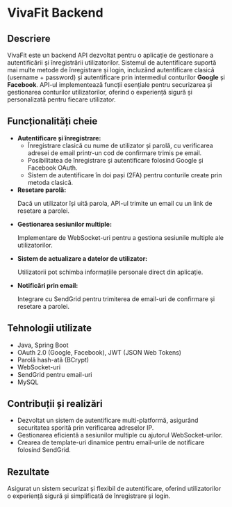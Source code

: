 <!DOCTYPE html>
<html lang="ro">
<head>
    <meta charset="UTF-8">
    <meta name="viewport" content="width=device-width, initial-scale=1.0">
</head>
<body>

<h1>VivaFit Backend</h1>

<h2>Descriere</h2>
<p>
    VivaFit este un backend API dezvoltat pentru o aplicație de gestionare a autentificării și înregistrării utilizatorilor.
    Sistemul de autentificare suportă mai multe metode de înregistrare și login, incluzând autentificare clasică
    (username + password) și autentificare prin intermediul conturilor <strong>Google</strong> și <strong>Facebook</strong>.
    API-ul implementează funcții esențiale pentru securizarea și gestionarea conturilor utilizatorilor,
    oferind o experiență sigură și personalizată pentru fiecare utilizator.
</p>

<h2>Funcționalități cheie</h2>
<ul>
    <li><strong>Autentificare și înregistrare:</strong>
        <ul>
            <li>Înregistrare clasică cu nume de utilizator și parolă, cu verificarea adresei de email printr-un cod de confirmare trimis pe email.</li>
            <li>Posibilitatea de înregistrare și autentificare folosind Google și Facebook OAuth.</li>
            <li>Sistem de autentificare în doi pași (2FA) pentru conturile create prin metoda clasică.</li>
        </ul>
    </li>
    <li><strong>Resetare parolă:</strong>
        <p>Dacă un utilizator își uită parola, API-ul trimite un email cu un link de resetare a parolei.</p>
    </li>
    <li><strong>Gestionarea sesiunilor multiple:</strong>
        <p>Implementare de WebSocket-uri pentru a gestiona sesiunile multiple ale utilizatorilor.</p>
    </li>
    <li><strong>Sistem de actualizare a datelor de utilizator:</strong>
        <p>Utilizatorii pot schimba informațiile personale direct din aplicație.</p>
    </li>
    <li><strong>Notificări prin email:</strong>
        <p>Integrare cu SendGrid pentru trimiterea de email-uri de confirmare și resetare a parolei.</p>
    </li>
</ul>

<h2>Tehnologii utilizate</h2>
<ul>
    <li>Java, Spring Boot</li>
    <li>OAuth 2.0 (Google, Facebook), JWT (JSON Web Tokens)</li>
    <li>Parolă hash-ată (BCrypt)</li>
    <li>WebSocket-uri</li>
    <li>SendGrid pentru email-uri</li>
    <li>MySQL</li>
</ul>

<h2>Contribuții și realizări</h2>
<ul>
    <li>Dezvoltat un sistem de autentificare multi-platformă, asigurând securitatea sporită prin verificarea adreselor IP.</li>
    <li>Gestionarea eficientă a sesiunilor multiple cu ajutorul WebSocket-urilor.</li>
    <li>Crearea de template-uri dinamice pentru email-urile de notificare folosind SendGrid.</li>
</ul>

<h2>Rezultate</h2>
<p>Asigurat un sistem securizat și flexibil de autentificare, oferind utilizatorilor o experiență sigură și simplificată de înregistrare și login.</p>

</body>
</html>
